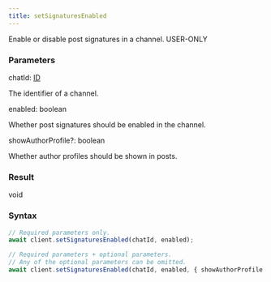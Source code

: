 ```yaml
---
title: setSignaturesEnabled
---
```


Enable or disable post signatures in a channel.<span class="select-none"> <span class="inline-flex w-fit items-center"><span class="w-fit bg-dbt px-1.5 rounded-md select-none text-fgt text-[10px]">USER-ONLY</span></span> </span>

### Parameters 

<div class="flex flex-col gap-3"><div><div class="font-mono" id="p_chatId" data-anchor><span class="font-bold">chatId</span><span class="opacity-50">:</span> <a href="/gh/types/id"  >ID</a></div><div class="pl-3"><div class="no-margin">

The identifier of a channel.

</div></div></div><div><div class="font-mono" id="p_enabled" data-anchor><span class="font-bold">enabled</span><span class="opacity-50">:</span> <span>boolean</span></div><div class="pl-3"><div class="no-margin">

Whether post signatures should be enabled in the channel.

</div></div></div><div class="flex flex-col gap-3"><div><div class="flex gap-2"><div class="font-mono p" id="p_showAuthorProfile" data-anchor><span class="font-bold">showAuthorProfile</span><span class="opacity-50"><span title="Optional" class="cursor-help">?</span>:</span> <span>boolean</span></div></div><div class="pl-3"><div class="no-margin">

Whether author profiles should be shown in posts.

</div></div></div></div></div>

### Result 

<div class="font-mono"><span>void</span></div>

### Syntax

```ts
// Required parameters only.
await client.setSignaturesEnabled(chatId, enabled);

// Required parameters + optional parameters.
// Any of the optional parameters can be omitted.
await client.setSignaturesEnabled(chatId, enabled, { showAuthorProfile });
```



